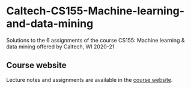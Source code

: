 # Caltech-CS155-Machine-learning-and-data-mining

Solutions to the 6 assignments of the course CS155: Machine learning & data mining offered by Caltech, WI 2020-21

## Course website

Lecture notes and assignments are available in the [course website](http://www.yisongyue.com/courses/cs155/2020_winter/).
